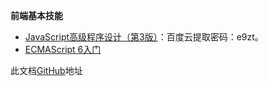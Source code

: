 **前端基本技能**

+ [JavaScript高级程序设计（第3版）](https://pan.baidu.com/s/1ED4VU75jbt7iLH7iIEKszQ)：百度云提取密码：e9zt。
+ [ECMAScript 6入门](http://es6.ruanyifeng.com/)

此文档[GitHub](https://github.com/haiya6/web-docs)地址